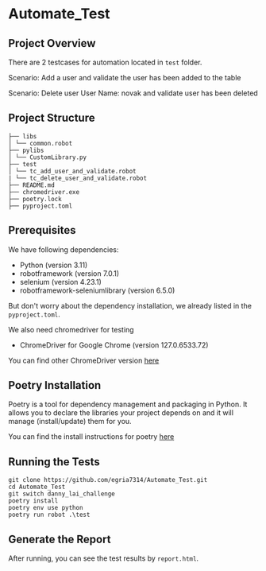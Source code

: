 # Automate_Test

## Project Overview

There are 2 testcases for automation located in `test` folder.

Scenario: Add a user and validate the user has been added to the table

Scenario: Delete user User Name: novak and validate user has been deleted

## Project Structure
```
├── libs
│ └── common.robot 
├── pylibs
│ └── CustomLibrary.py 
├── test
│ └── tc_add_user_and_validate.robot
| └── tc_delete_user_and_validate.robot
├── README.md
├── chromedriver.exe
├── poetry.lock
├── pyproject.toml

```

## Prerequisites

We have following dependencies:

- Python (version 3.11)
- robotframework (version 7.0.1)
- selenium (version 4.23.1)
- robotframework-seleniumlibrary (version 6.5.0)

But don't worry about the dependency installation, we already listed in the `pyproject.toml`.

We also need chromedriver for testing

- ChromeDriver for Google Chrome (version 127.0.6533.72)

You can find other ChromeDriver version [here](https://googlechromelabs.github.io/chrome-for-testing/#stable)

## Poetry Installation

Poetry is a tool for dependency management and packaging in Python. It allows you to declare the libraries your project depends on and it will manage (install/update) them for you.

You can find the install instructions for poetry [here](https://python-poetry.org/docs/#installing-with-the-official-installer)

## Running the Tests
```
git clone https://github.com/egria7314/Automate_Test.git
cd Automate_Test
git switch danny_lai_challenge
poetry install
poetry env use python
poetry run robot .\test
```

## Generate the Report

After running, you can see the test results by `report.html`.
